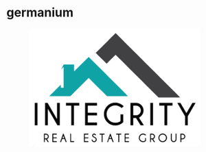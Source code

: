 # germanium




<p align="center" >
	<a href = 'https://www.integrityrealtors.org/'>
  	<img src="HTML/img/hologo.png" width="400" />
	</a>
</p>






